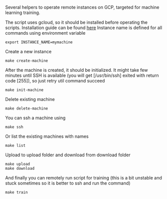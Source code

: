 Several helpers to operate remote instances on GCP, targeted for machine learning training.

The script uses gcloud, so it should be installed before operating the scripts. Installation guide can be found [here](https://cloud.google.com/sdk/install)
Instance name is defined for all commands using environment variable
```
export INSTANCE_NAME=mymachine
```
Create a new instance
```
make create-machine
```
After the machine is created, it should be initialized. It might take few minutes until SSH is available (you will get [/usr/bin/ssh] exited with return code [255]), so just retry util command succeed
```
make init-machine
```
Delete existing machine
```
make delete-machine
```
You can ssh a machine using
```
make ssh 
```
Or list the existing machines with names
```
make list 
```
Upload to upload folder and download from download folder
```
make upload
make download 
```
And finally you can remotely run script for training (this is a bit unstable and stuck sometimes so it is better to ssh and run the command)
```
make train
```




